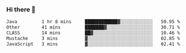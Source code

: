 ### Hi there 👋

<!--START_SECTION:waka-->

```txt
Java         1 hr 8 mins     ████████████▓░░░░░░░░░░░░   50.95 %
Other        41 mins         ███████▓░░░░░░░░░░░░░░░░░   30.71 %
CLASS        14 mins         ██▓░░░░░░░░░░░░░░░░░░░░░░   10.46 %
Mustache     3 mins          ▓░░░░░░░░░░░░░░░░░░░░░░░░   02.85 %
JavaScript   3 mins          ▓░░░░░░░░░░░░░░░░░░░░░░░░   02.41 %
```

<!--END_SECTION:waka-->

<!--
**jerry-shao/jerry-shao** is a ✨ _special_ ✨ repository because its `README.md` (this file) appears on your GitHub profile.

Here are some ideas to get you started:

- 🔭 I’m currently working on ...
- 🌱 I’m currently learning ...
- 👯 I’m looking to collaborate on ...
- 🤔 I’m looking for help with ...
- 💬 Ask me about ...
- 📫 How to reach me: ...
- 😄 Pronouns: ...
- ⚡ Fun fact: ...
-->
